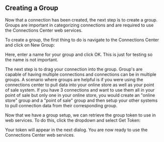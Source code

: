 ## Creating a Group
Now that a connection has been created, the next step is to create a group. Groups are important in categorizing connections and are required to use the Connections Center web services.

To create a group, the first thing to do is navigate to the Connections Center and click on New Group:


Here, enter a name for your group and click OK. This is just for testing so the name is not important.


The next step is to drag your connection into the group. Group's are capable of having multiple connections and connections can be in multiple groups. A scenario where groups are helpful is if you were using the connections center to pull data into your online store as well as your point of sale system. If you have 3 connections and want to use them all in your point of sale but only one in your online store, you would create an "online store" group and a "point of sale" group and then setup your other systems to pull connection data from their corresponding group.


Now that we have a group setup, we can retrieve the group token to use in web services. To do this, click the dropdown and select Get Token:


Your token will appear in the next dialog. You are now ready to use the Connections Center web services.
